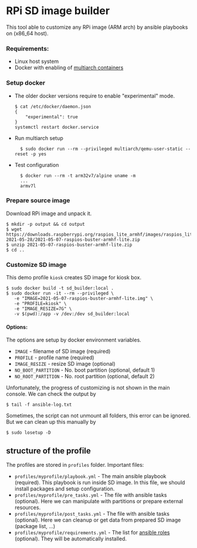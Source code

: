 # RPi SD image builder
This tool able to customize any RPi image (ARM arch) by ansible playbooks on (x86_64 host).

### Requirements:
- Linux host system
- Docker with enabling of [multiarch containers](https://github.com/multiarch/qemu-user-static)

### Setup docker
- The older docker versions require to enable "experimental" mode. 
  ```shell
  $ cat /etc/docker/daemon.json
  {
      "experimental": true
  }   
  systemctl restart docker.service
  ```
- Run multiarch setup 
  ```shell
    $ sudo docker run --rm --privileged multiarch/qemu-user-static --reset -p yes
  ```
- Test configuration
  ```shell
    $ docker run --rm -t arm32v7/alpine uname -m
    ...
    armv7l
  ```

### Prepare source image
Download RPi image and unpack it.
```shell
$ mkdir -p output && cd output 
$ wget https://downloads.raspberrypi.org/raspios_lite_armhf/images/raspios_lite_armhf-2021-05-28/2021-05-07-raspios-buster-armhf-lite.zip
$ unzip 2021-05-07-raspios-buster-armhf-lite.zip
$ cd ..
```

### Customize SD image
This demo profile `kiosk` creates SD image for kiosk box.

```shell
$ sudo docker build -t sd_builder:local .
$ sudo docker run -it --rm --privileged \
   -e "IMAGE=2021-05-07-raspios-buster-armhf-lite.img" \
   -e "PROFILE=kiosk" \
   -e "IMAGE_RESIZE=7G" \
   -v $(pwd):/app -v /dev:/dev sd_builder:local
```

#### Options:
The options are setup by docker environment variables.
- `IMAGE` - filename of SD image (required)
- `PROFILE` - profile name (required)
- `IMAGE_RESIZE` - resize SD image (optional)
- `NO_BOOT_PARTITION` - No. boot partition (optional, default 1)
- `NO_ROOT_PARTITION` - No. root partition (optional, default 2)

Unfortunately, the progress of customizing is not shown in the main console. We can check the output by
```shell
$ tail -f ansible-log.txt 
```
Sometimes, the script can not unmount all folders, this error can be ignored. But we can clean up this manually by
```shell
$ sudo losetup -D  
```


## structure of the profile
The profiles are stored in `profiles` folder.
Important files:
- `profiles/myprofile/playbook.yml` - The main ansible playbook (required). This playbook is run inside SD image. In this file, we should install packages and setup configuration.
- `profiles/myprofile/pre_tasks.yml` - The file with ansible tasks (optional). Here we can manipulate with partitions or prepare external resources.
- `profiles/myprofile/post_tasks.yml` - The file with ansible tasks (optional). Here we can cleanup or get data from prepared SD image (package list, ...)
- `profiles/myprofile/requirements.yml` - The list for [ansible roles](https://docs.ansible.com/ansible/latest/galaxy/user_guide.html#installing-multiple-roles-from-a-file) (optional). They will be automatically installed. 
